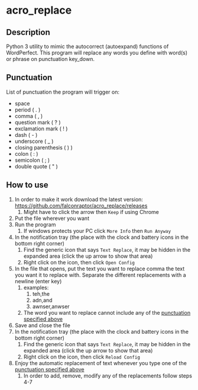 # acro_replace

## Description
Python 3 utility to mimic the autocorrect (autoexpand) functions of WordPerfect. This program will replace any words you define with word(s) or phrase on punctuation key_down.

## Punctuation
List of punctuation the program will trigger on:
- space
- period ( . )
- comma ( , )
- question mark ( ? )
- exclamation mark ( ! )
- dash ( - )
- underscore ( _ )
- closing parenthesis ( ) )
- colon ( : )
- semicolon ( ; )
- double quote ( " )

## How to use

1. In order to make it work download the latest version: https://github.com/falconraptor/acro_replace/releases
    1. Might have to click the arrow then `Keep` if using Chrome
2. Put the file wherever you want
3. Run the program
    1. If windows protects your PC click `More Info` then `Run Anyway`
4. In the notification tray (the place with the clock and battery icons in the bottom right corner)
    1. Find the generic icon that says `Text Replace`, it may be hidden in the expanded area (click the up arrow to show that area)
    2. Right click on the icon, then click `Open Config`
5. In the file that opens, put the text you want to replace comma the text you want it to replace with. Separate the different replacements with a newline (enter key)
    1. examples:
        1. teh,the
        2. adn,and
        3. awnser,anwser
    2. The word you want to replace cannot include any of the [punctuation specified above](#punctuation)
6. Save and close the file
7. In the notification tray (the place with the clock and battery icons in the bottom right corner)
    1. Find the generic icon that says `Text Replace`, it may be hidden in the expanded area (click the up arrow to show that area)
    2. Right click on the icon, then click `Reload Config`
8. Enjoy the automatic replacement of text whenever you type one of the [punctuation specified above](#punctuation)
    1. In order to add, remove, modify any of the replacements follow steps 4-7
